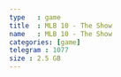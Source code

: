 ```yaml
---
type   : game
title  : MLB 10 - The Show
name   : MLB 10 - The Show
categories: [game]
telegram : 1077
size : 2.5 GB
---
```



